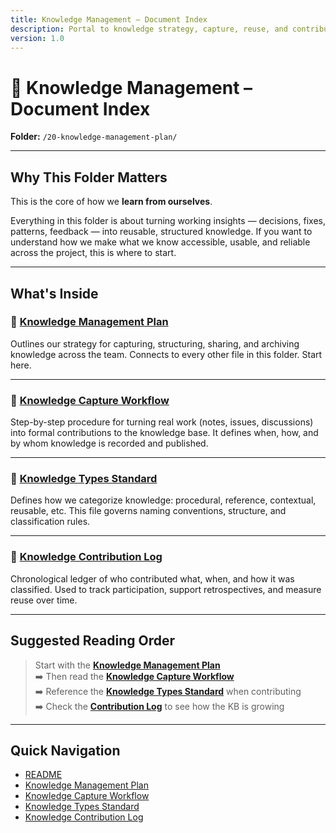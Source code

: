 ```yaml
---
title: Knowledge Management – Document Index
description: Portal to knowledge strategy, capture, reuse, and contribution tracking across Project PASS PMP.
version: 1.0
---
```


# 🧠 Knowledge Management – Document Index  
**Folder:** `/20-knowledge-management-plan/`

---

## Why This Folder Matters

This is the core of how we **learn from ourselves**.

Everything in this folder is about turning working insights — decisions, fixes, patterns, feedback — into reusable, structured knowledge. If you want to understand how we make what we know accessible, usable, and reliable across the project, this is where to start.

---

## What's Inside

### 📄 [Knowledge Management Plan](pla-knowledge-management.md)  
Outlines our strategy for capturing, structuring, sharing, and archiving knowledge across the team. Connects to every other file in this folder. Start here.

---

### 📄 [Knowledge Capture Workflow](pro-knowledge-capture-workflow.md)  
Step-by-step procedure for turning real work (notes, issues, discussions) into formal contributions to the knowledge base. It defines when, how, and by whom knowledge is recorded and published.

---

### 📄 [Knowledge Types Standard](std-knowledge-types.md)  
Defines how we categorize knowledge: procedural, reference, contextual, reusable, etc. This file governs naming conventions, structure, and classification rules.

---

### 📄 [Knowledge Contribution Log](log-knowledge-contributions.md)  
Chronological ledger of who contributed what, when, and how it was classified. Used to track participation, support retrospectives, and measure reuse over time.

---

## Suggested Reading Order

> Start with the **[Knowledge Management Plan](pla-knowledge-management.md)**  
> ➡️ Then read the **[Knowledge Capture Workflow](pro-knowledge-capture-workflow.md)**  
> ➡️ Reference the **[Knowledge Types Standard](std-knowledge-types.md)** when contributing  
> ➡️ Check the **[Contribution Log](log-knowledge-contributions.md)** to see how the KB is growing

---

## Quick Navigation

- [README](repositories/r30-project-pass-pmp/contents/00-project-pass-pmp/60-communications-managment-plan/20-knowledge-management-plan/README.md)  
- [Knowledge Management Plan](pla-knowledge-management.md)  
- [Knowledge Capture Workflow](pro-knowledge-capture-workflow.md)  
- [Knowledge Types Standard](std-knowledge-types.md)  
- [Knowledge Contribution Log](log-knowledge-contributions.md)
